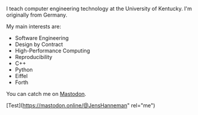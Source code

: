 <link rel="me" rel="me" href="https://mastodon.online/@JensHannemann">

I teach computer engineering technology at the University of Kentucky. I'm originally from Germany.

My main interests are:

- Software Engineering
- Design by Contract
- High-Performance Computing
- Reproducibility
- C++
- Python
- Eiffel
- Forth

You can catch me on <a rel="me" href="https://mastodon.online/@JensHannemann">Mastodon</a>.

[Test](https://mastodon.online/@JensHanneman" rel="me")

<!---
jhannemann/jhannemann is a ✨ special ✨ repository because its `README.md` (this file) appears on your GitHub profile.
You can click the Preview link to take a look at your changes.
--->

